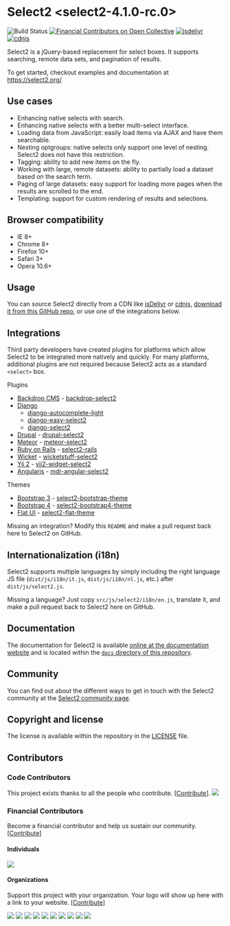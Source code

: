 Select2 <select2-4.1.0-rc.0>
=======
![Build Status][github-actions-image]
[![Financial Contributors on Open Collective](https://opencollective.com/select2/all/badge.svg?label=financial+contributors)](https://opencollective.com/select2)
[![jsdelivr](https://data.jsdelivr.com/v1/package/npm/select2/badge)][jsdelivr]
[![cdnjs](https://img.shields.io/cdnjs/v/select2.svg)][cdnjs]

Select2 is a jQuery-based replacement for select boxes. It supports searching,
remote data sets, and pagination of results.

To get started, checkout examples and documentation at
https://select2.org/

Use cases
---------
* Enhancing native selects with search.
* Enhancing native selects with a better multi-select interface.
* Loading data from JavaScript: easily load items via AJAX and have them
  searchable.
* Nesting optgroups: native selects only support one level of nesting. Select2
  does not have this restriction.
* Tagging: ability to add new items on the fly.
* Working with large, remote datasets: ability to partially load a dataset based
  on the search term.
* Paging of large datasets: easy support for loading more pages when the results
  are scrolled to the end.
* Templating: support for custom rendering of results and selections.

Browser compatibility
---------------------
* IE 8+
* Chrome 8+
* Firefox 10+
* Safari 3+
* Opera 10.6+

Usage
-----
You can source Select2 directly from a CDN like [jsDelivr][jsdelivr] or
[cdnjs][cdnjs], [download it from this GitHub repo][releases], or use one of
the integrations below.

Integrations
------------
Third party developers have created plugins for platforms which allow Select2 to be integrated more natively and quickly. For many platforms, additional plugins are not required because Select2 acts as a standard `<select>` box.

Plugins

* [Backdrop CMS][backdrop-cms] - [backdrop-select2]
* [Django]
  - [django-autocomplete-light]
  - [django-easy-select2]
  - [django-select2]
* [Drupal] - [drupal-select2]
* [Meteor] - [meteor-select2]
* [Ruby on Rails][ruby-on-rails] - [select2-rails]
* [Wicket] - [wicketstuff-select2]
* [Yii 2][yii2] - [yii2-widget-select2]
* [Angularjs][angularjs] - [mdr-angular-select2]

Themes

- [Bootstrap 3][bootstrap3] - [select2-bootstrap-theme]
- [Bootstrap 4][bootstrap4] - [select2-bootstrap4-theme]
- [Flat UI][flat-ui] - [select2-flat-theme]

Missing an integration? Modify this `README` and make a pull request back here to Select2 on GitHub.

Internationalization (i18n)
---------------------------
Select2 supports multiple languages by simply including the right language JS
file (`dist/js/i18n/it.js`, `dist/js/i18n/nl.js`, etc.) after
`dist/js/select2.js`.

Missing a language? Just copy `src/js/select2/i18n/en.js`, translate it, and
make a pull request back to Select2 here on GitHub.

Documentation
-------------
The documentation for Select2 is available
[online at the documentation website][documentation] and is located within the
[`docs` directory of this repository][documentation-directory].

Community
---------
You can find out about the different ways to get in touch with the Select2
community at the [Select2 community page][community].

Copyright and license
---------------------
The license is available within the repository in the [LICENSE][license] file.

Contributors
------------

### Code Contributors

This project exists thanks to all the people who contribute. [[Contribute](.github/CONTRIBUTING.md)].
<a href="https://github.com/select2/select2/graphs/contributors"><img src="https://opencollective.com/select2/contributors.svg?width=890&button=false" /></a>

### Financial Contributors

Become a financial contributor and help us sustain our community. [[Contribute](https://opencollective.com/select2/contribute)]

#### Individuals

<a href="https://opencollective.com/select2"><img src="https://opencollective.com/select2/individuals.svg?width=890"></a>

#### Organizations

Support this project with your organization. Your logo will show up here with a link to your website. [[Contribute](https://opencollective.com/select2/contribute)]

<a href="https://opencollective.com/select2/organization/0/website"><img src="https://opencollective.com/select2/organization/0/avatar.svg"></a>
<a href="https://opencollective.com/select2/organization/1/website"><img src="https://opencollective.com/select2/organization/1/avatar.svg"></a>
<a href="https://opencollective.com/select2/organization/2/website"><img src="https://opencollective.com/select2/organization/2/avatar.svg"></a>
<a href="https://opencollective.com/select2/organization/3/website"><img src="https://opencollective.com/select2/organization/3/avatar.svg"></a>
<a href="https://opencollective.com/select2/organization/4/website"><img src="https://opencollective.com/select2/organization/4/avatar.svg"></a>
<a href="https://opencollective.com/select2/organization/5/website"><img src="https://opencollective.com/select2/organization/5/avatar.svg"></a>
<a href="https://opencollective.com/select2/organization/6/website"><img src="https://opencollective.com/select2/organization/6/avatar.svg"></a>
<a href="https://opencollective.com/select2/organization/7/website"><img src="https://opencollective.com/select2/organization/7/avatar.svg"></a>
<a href="https://opencollective.com/select2/organization/8/website"><img src="https://opencollective.com/select2/organization/8/avatar.svg"></a>
<a href="https://opencollective.com/select2/organization/9/website"><img src="https://opencollective.com/select2/organization/9/avatar.svg"></a>


[cdnjs]: http://www.cdnjs.com/libraries/select2
[community]: https://select2.org/getting-help
[documentation]: https://select2.org
[documentation-directory]: https://github.com/select2/select2/tree/develop/docs
[freenode]: https://freenode.net/
[github-actions-image]: https://github.com/select2/select2/workflows/CI/badge.svg
[jsdelivr]: https://www.jsdelivr.com/package/npm/select2
[license]: LICENSE.md
[releases]: https://github.com/select2/select2/releases

[angularjs]: https://angularjs.org/
[backdrop-cms]: https://backdropcms.org/
[backdrop-select2]: https://backdropcms.org/project/select2
[bootstrap3]: https://getbootstrap.com/
[bootstrap4]: https://getbootstrap.com/
[django]: https://www.djangoproject.com/
[django-autocomplete-light]: https://github.com/yourlabs/django-autocomplete-light
[django-easy-select2]: https://github.com/asyncee/django-easy-select2
[django-select2]: https://github.com/applegrew/django-select2
[drupal]: https://www.drupal.org/
[drupal-select2]: https://www.drupal.org/project/select2
[flat-ui]: http://designmodo.github.io/Flat-UI/
[mdr-angular-select2]: https://github.com/modulr/mdr-angular-select2
[meteor]: https://www.meteor.com/
[meteor-select2]: https://github.com/nate-strauser/meteor-select2
[ruby-on-rails]: http://rubyonrails.org/
[select2-bootstrap-theme]: https://github.com/select2/select2-bootstrap-theme
[select2-bootstrap4-theme]: https://github.com/ttskch/select2-bootstrap4-theme
[select2-flat-theme]: https://github.com/techhysahil/select2-Flat_Theme
[select2-rails]: https://github.com/argerim/select2-rails
[vue.js]: http://vuejs.org/
[select2-vue]: http://vuejs.org/examples/select2.html
[wicket]: https://wicket.apache.org/
[wicketstuff-select2]: https://github.com/wicketstuff/core/tree/master/select2-parent
[yii2]: http://www.yiiframework.com/
[yii2-widget-select2]: https://github.com/kartik-v/yii2-widget-select2
